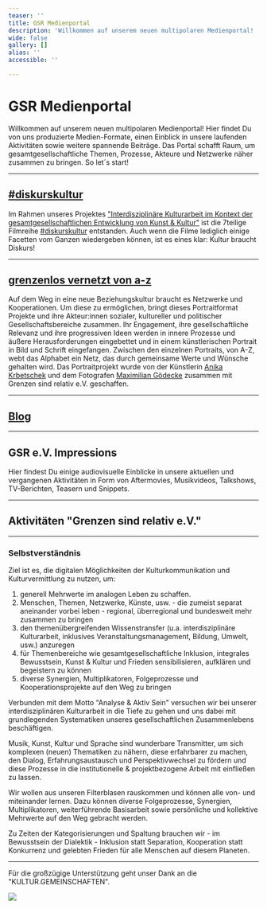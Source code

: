 ```yaml
---
teaser: ''
title: GSR Medienportal
description: 'Willkommen auf unserem neuen multipolaren Medienportal! '
wide: false
gallery: []
alias: ''
accessible: ''

---
```

# GSR Medienportal

Willkommen auf unserem neuen multipolaren Medienportal! Hier findet Du von uns produzierte Medien-Formate, einen Einblick in unsere laufenden Aktivitäten sowie weitere spannende Beiträge. Das Portal schafft Raum, um gesamtgesellschaftliche Themen, Prozesse, Akteure und Netzwerke näher zusammen zu bringen. So let´s start!

***

## [#diskurskultur](https://www.grenzensindrelativ.de/aktivitaeten/gsr-medienportal/diskurskultur)

Im Rahmen unseres Projektes ["Interdisziplinäre Kulturarbeit im Kontext der gesamtgesellschaftlichen Entwicklung von Kunst & Kultur"](https://www.grenzensindrelativ.de/aktivitaeten/projekte-und-veranstaltungen/interdisziplinaere-kulturarbeit/allgemein) ist die 7teilige Filmreihe [#diskurskultur](https://www.youtube.com/hashtag/diskurskultur) entstanden. Auch wenn die Filme lediglich einige Facetten vom Ganzen wiedergeben können, ist es eines klar: Kultur braucht Diskurs!

<video-gallery name="media-diskurskultur"></video-gallery>

***

## [grenzenlos vernetzt von a-z](https://www.grenzensindrelativ.de/aktivitaeten/gsr-medienportal/grenzenlos-vernetzt/grenzenlos-vernetzt)

Auf dem Weg in eine neue Beziehungskultur braucht es Netzwerke und Kooperationen. Um diese zu ermöglichen, bringt dieses Portraitformat Projekte und ihre Akteur:innen sozialer, kultureller und politischer Gesellschaftsbereiche zusammen. Ihr Engagement, ihre gesellschaftliche Relevanz und ihre progressiven Ideen werden in innere Prozesse und äußere Herausforderungen eingebettet und in einem künstlerischen Portrait in Bild und Schrift eingefangen. Zwischen den einzelnen Portraits, von A-Z, webt das Alphabet ein Netz, das durch gemeinsame Werte und Wünsche gehalten wird. Das Portraitprojekt wurde von der Künstlerin [Anika Krbetschek](www.anikakrb.com) und dem Fotografen [Maximilian Gödecke](www.max-goedecke.de) zusammen mit Grenzen sind relativ e.V. geschaffen.

<slideshow :max="2" name="gsr-medienportal-grenzenlosvernetzt"></slideshow>

***

## [Blog](https://www.grenzensindrelativ.de/aktivitaeten/gsr-medienportal/Blog/grenzen-sind-relativ-musik-horen-und-inklusion)

<slideshow :max="2" name="media-blog"></slideshow>

***

## GSR e.V. Impressions

Hier findest Du einige audiovisuelle Einblicke in unsere aktuellen und vergangenen Aktivitäten in Form von Aftermovies, Musikvideos, Talkshows, TV-Berichten, Teasern und Snippets.

<video-gallery name="gsr-medienportal-impressions"></video-gallery>

***

## Aktivitäten "Grenzen sind relativ e.V."

<slideshow :max="2" name="startseite-aktivitaeten"></slideshow>

***

### Selbstverständnis

Ziel ist es, die digitalen Möglichkeiten der Kulturkommunikation und Kulturvermittlung zu nutzen, um:

1. generell Mehrwerte im analogen Leben zu schaffen.
2. Menschen, Themen, Netzwerke, Künste, usw. - die zumeist separat aneinander vorbei leben - regional, überregional und bundesweit mehr zusammen zu bringen
3. den themenübergreifenden Wissenstransfer (u.a. interdisziplinäre Kulturarbeit, inklusives Veranstaltungsmanagement, Bildung, Umwelt, usw.) anzuregen
4. für Themenbereiche wie gesamtgesellschaftliche Inklusion, integrales Bewusstsein, Kunst & Kultur und Frieden sensibilisieren, aufklären und begeistern zu können
5. diverse Synergien, Multiplikatoren, Folgeprozesse und Kooperationsprojekte auf den Weg zu bringen

Verbunden mit dem Motto "Analyse & Aktiv Sein" versuchen wir bei unserer interdisziplinären Kulturarbeit in die Tiefe zu gehen und uns dabei mit grundlegenden Systematiken unseres gesellschaftlichen Zusammenlebens beschäftigen.

Musik, Kunst, Kultur und Sprache sind wunderbare Transmitter, um sich komplexen (neuen) Thematiken zu nähern, diese erfahrbarer zu machen, den Dialog, Erfahrungsaustausch und Perspektivwechsel zu fördern und diese Prozesse in die institutionelle & projektbezogene Arbeit mit einfließen zu lassen.

Wir wollen aus unseren Filterblasen rauskommen und können alle von- und miteinander lernen. Dazu können diverse Folgeprozesse, Synergien, Multiplikatoren, weiterführende Basisarbeit sowie persönliche und kollektive Mehrwerte auf den Weg gebracht werden.

Zu Zeiten der Kategorisierungen und Spaltung brauchen wir - im Bewusstsein der Dialektik - Inklusion statt Separation, Kooperation statt Konkurrenz und gelebten Frieden für alle Menschen auf diesem Planeten.

***

Für die großzügige Unterstützung geht unser Dank an die "KULTUR.GEMEINSCHAFTEN".

![](/media/2022/11/logos-kulturgemeinschaften_gsr_medienportal.jpg)